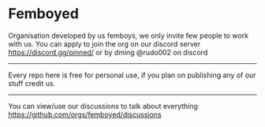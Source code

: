 # Femboyed

Organisation developed by us femboys, we only invite few people to work with us.
You can apply to join the org on our discord server https://discord.gg/pinned/ or by dming @rudo002 on discord

------------------------------

Every repo here is free for personal use, if you plan on publishing any of our stuff credit us.

-------------------------------
You can view/use our discussions to talk about everything https://github.com/orgs/femboyed/discussions
